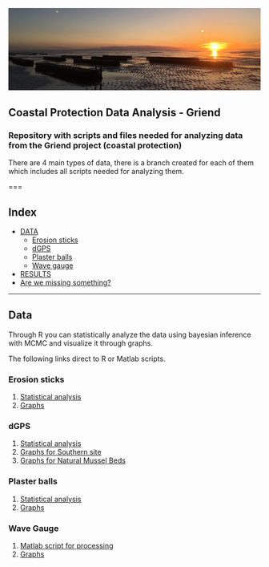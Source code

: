  ![Wadden Sea](https://github.com/gabrielamg24/CoastalProtectionData/blob/plaster-bal/2017-05-20%2021.30.16.jpg)

## Coastal Protection Data Analysis - Griend

### Repository with scripts and files needed for analyzing data from the Griend project (coastal protection)

There are 4 main types of data, there is a branch created for each of them which includes all scripts needed for analyzing them. 

===
## Index
  - [DATA](#data)
    - [Erosion sticks](#erosion-sticks)
    - [dGPS](#dgps)
    - [Plaster balls](#plaster-balls)
    - [Wave gauge](#wave-gauge)
  - [RESULTS](#results)
  - [Are we missing something?](#are-we-missing-something)

---
## Data 

Through R you can statistically analyze the data using bayesian inference with MCMC and visualize it through graphs. 

The following links direct to R or Matlab scripts.

### Erosion sticks  

1. [Statistical analysis](https://github.com/gabrielamg24/CoastalProtectionData/blob/Erosion-sticks/sticksSTATS.R)
2. [Graphs](https://github.com/gabrielamg24/CoastalProtectionData/blob/Erosion-sticks/sedsticksPLOTS.R)

### dGPS

1. [Statistical analysis](https://github.com/gabrielamg24/CoastalProtectionData/blob/dgps/dgpsSTATS.R)
2. [Graphs for Southern site](https://github.com/gabrielamg24/CoastalProtectionData/blob/dgps/dgpsPLOTSsouth.R)
3. [Graphs for Natural Mussel Beds](https://github.com/gabrielamg24/CoastalProtectionData/blob/dgps/dgpsPLOTSnmb.R)

### Plaster balls

1. [Statistical analysis](https://github.com/gabrielamg24/CoastalProtectionData/blob/plaster-bal/gypsumSTATS.R)
2. [Graphs](https://github.com/gabrielamg24/CoastalProtectionData/blob/plaster-bal/gypsumPLOTS.R)

### Wave Gauge

1. [Matlab script for processing](https://github.com/gabrielamg24/CoastalProtectionData/blob/waveloggers/OSSI_august.m)
2. [Graphs](https://github.com/gabrielamg24/CoastalProtectionData/blob/waveloggers/waveloggersGRAPHS.R)


